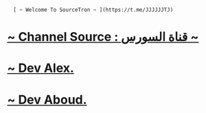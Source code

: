       [ ~ Welcome To SourceTron ~ ](https://t.me/JJJJJJTJ)
# [~ Channel Source : قناة السورس ~](https://t.me/JJJJJJTJ)
# [ ~ Dev Alex. ](t.me/xDevAlex)
# [ ~ Dev Aboud. ](t.me/iDAbdullah)
